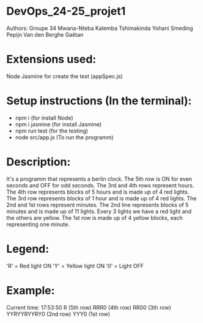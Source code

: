 # DevOps_24-25_projet1
 Authors: Groupe 34
 Mwana-Nteba Kalemba Tshimakinda Yohani
 Smeding Pepijn
 Van den Berghe Gaëtan

# Extensions used:
 Node
 Jasmine for create the test (appSpec.js)


# Setup instructions (In the terminal):
   - npm i (for install Node)
   - npm i jasmine (for install Jasmine)
   - npm run test (for the testing)
   - node src/app.js (To run the programm)

# Description:
It's a programm that represents a berlin clock.
The 5th row is ON for even seconds and OFF for odd seconds.
The 3rd and 4th rows represent hours.
The 4th row represents blocks of 5 hours and is made up of 4 red lights.
The 3rd row represents blocks of 1 hour and is made up of 4 red lights.
The 2nd and 1st rows represent minutes.
The 2nd line represents blocks of 5 minutes and is made up of 11 lights. Every 3 lights we have a red light and the others are yellow.
The 1st row is made up of 4 yellow blocks, each representing one minute.

# Legend:
'R' = Red light ON
'Y' = Yellow light ON
'0' = Light OFF

# Example:
Current time: 17:53:50 
 R             (5th row) 
 RRR0          (4th row) 
 RR00          (3th row) 
 YYRYYRYYRY0   (2nd row) 
 YYY0          (1st row) 






